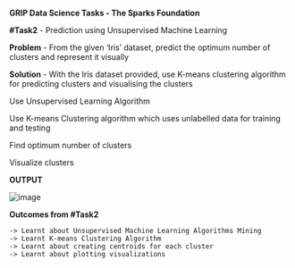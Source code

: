 **GRIP Data Science Tasks - The Sparks Foundation**


**#Task2**    - Prediction using Unsupervised Machine Learning

**Problem**   - From the given ‘Iris’ dataset, predict the optimum number of clusters and represent it visually

**Solution**  - With the Iris dataset provided, use K-means clustering algorithm for predicting clusters and visualising the clusters 

Use Unsupervised Learning Algorithm 

Use K-means Clustering algorithm which uses unlabelled data for training and testing

Find optimum number of clusters

Visualize clusters

**OUTPUT**

![image](https://user-images.githubusercontent.com/60148115/118949262-e5707d00-b90d-11eb-8594-293c0db6b9ed.png)


**Outcomes from #Task2**

	-> Learnt about Unsupervised Machine Learning Algorithms Mining
	-> Learnt K-means Clustering Algorithm
	-> Learnt about creating centroids for each cluster 
	-> Learnt about plotting visualizations 

